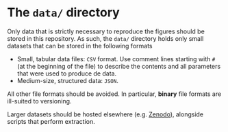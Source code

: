 # The `data/` directory

Only data that is strictly necessary to reproduce the figures should be stored
in this repository. As such, the `data/` directory holds only small datasets
that can be stored in the following formats

- Small, tabular data files: `CSV` format. Use comment lines starting with `#`
  (at the beginning of the file) to describe the contents and all parameters
  that were used to produce de data.
- Medium-size, structured data: `JSON`.

All other file formats should be avoided. In particular, **binary** file formats
are ill-suited to versioning.

Larger datasets should be hosted elsewhere (e.g. [Zenodo](https://zenodo.org/)),
alongside scripts that perform extraction.

<!-- Local Variables: -->
<!-- fill-column: 80 -->
<!-- End: -->

